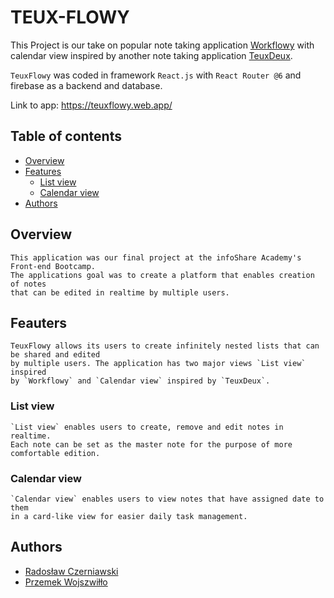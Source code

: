 # TEUX-FLOWY
  This Project is our take on popular note taking application [Workflowy](https://www.workflowy.com/) with calendar view inspired by another note taking application [TeuxDeux](https://teuxdeux.com/).

`TeuxFlowy` was coded in framework `React.js` with `React Router @6` and firebase as a backend and database.

Link to app: https://teuxflowy.web.app/

## Table of contents

- [Overview](#overview)
- [Features](#features)
  - [List view](#list_view)
  - [Calendar view](#calendar_view)
- [Authors](#authors)


## Overview

    This application was our final project at the infoShare Academy's Front-end Bootcamp.
    The applications goal was to create a platform that enables creation of notes
    that can be edited in realtime by multiple users.

## Feauters

    TeuxFlowy allows its users to create infinitely nested lists that can be shared and edited
    by multiple users. The application has two major views `List view` inspired
    by `Workflowy` and `Calendar view` inspired by `TeuxDeux`.

### List view

    `List view` enables users to create, remove and edit notes in realtime.
    Each note can be set as the master note for the purpose of more comfortable edition.


### Calendar view

    `Calendar view` enables users to view notes that have assigned date to them
    in a card-like view for easier daily task management.

## Authors

- [Radosław Czerniawski](https://github.com/wonszfill)
- [Przemek Wojszwiłło](https://github.com/Radoslaw-Czerniawski)

